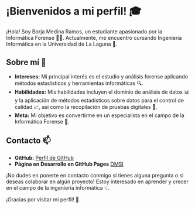 # ¡Bienvenidos a mi perfil! 🎓

¡Hola! Soy Borja Medina Ramos, un estudiante apasionado por la Informática Forense 👨‍💻. Actualmente, me encuentro cursando Ingeniería Informática en la Universidad de La Laguna 🏫.

## Sobre mí 🚀

- **Intereses:** Mi principal interés es el estudio y análisis forense aplicando métodos estadísticos y herramientas informáticas 🔍.
- **Habilidades:** Mis habilidades incluyen el dominio de análisis de datos 📊 y la aplicación de métodos estadísticos sobre datos para el control de calidad 📈, así como la recopilación de pruebas digitales 📂.
- **Meta:** Mi objetivo es convertirme en un especialista en el campo de la Informática Forense 🌟.

## Contacto 📫
- **GitHub:** [Perfil de GitHub](https://github.com/ShayBRJ)
- **Página en Desarrollo en GitHub Pages** [DMSI](https://ull-esit-dmsi-2324.github.io/intro2sd-borja-medina-ramos-alu0101337609/perfil/)

¡No dudes en ponerte en contacto conmigo si tienes alguna pregunta o si deseas colaborar en algún proyecto! Estoy interesado en aprender y crecer en el campo de la ingeniería informática 💡.

¡Gracias por visitar mi perfil! 👋
